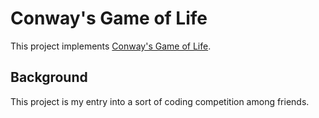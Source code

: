 # Conway's Game of Life

This project implements [Conway's Game of Life](https://en.wikipedia.org/wiki/Conway's_Game_of_Life).

## Background

This project is my entry into a sort of coding competition among friends.